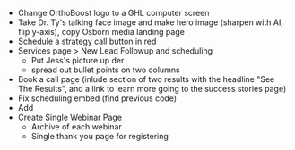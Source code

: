 - Change OrthoBoost logo to a GHL computer screen
- Take Dr. Ty's talking face image and make hero image (sharpen with AI, flip y-axis), copy Osborn media landing page
- Schedule a strategy call button in red
- Services page > New Lead Followup and scheduling
  - Put Jess's picture up der
  - spread out bullet points on two columns
- Book a call page (inlude section of two results with the headline "See The Results", and a link to learn more going to the success stories page)
- Fix scheduling embed (find previous code)
- Add <script src="https://link.msgsndr.com/js/embed.js" type="text/javascript"></script>
- Create Single Webinar Page
  - Archive of each webinar
  - Single thank you page for registering